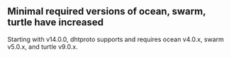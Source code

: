 ## Minimal required versions of ocean, swarm, turtle have increased

Starting with v14.0.0, dhtproto supports and requires ocean v4.0.x, swarm
v5.0.x, and turtle v9.0.x.


